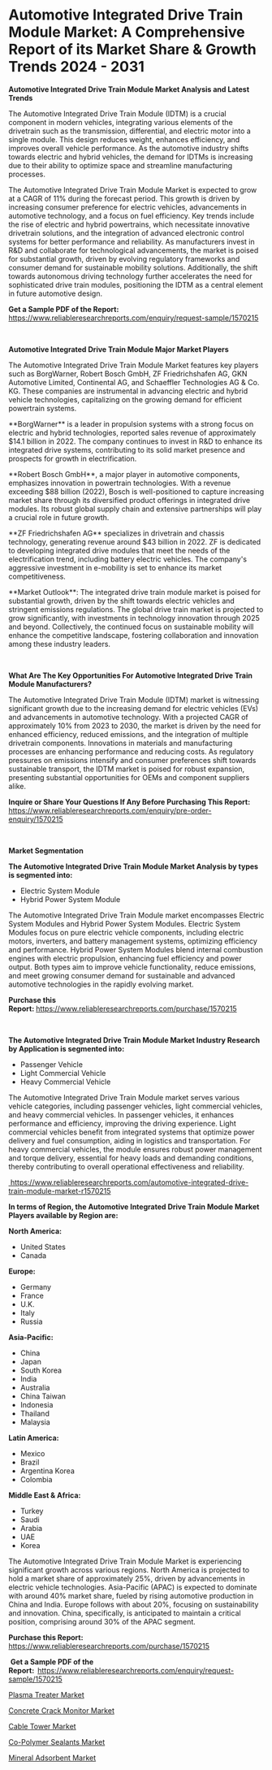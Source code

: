 <p><h1>Automotive Integrated Drive Train Module Market: A Comprehensive Report of its Market Share & Growth Trends 2024 - 2031</h1></p><p><strong>Automotive Integrated Drive Train Module Market Analysis and Latest Trends</strong></p>
<p><p>The Automotive Integrated Drive Train Module (IDTM) is a crucial component in modern vehicles, integrating various elements of the drivetrain such as the transmission, differential, and electric motor into a single module. This design reduces weight, enhances efficiency, and improves overall vehicle performance. As the automotive industry shifts towards electric and hybrid vehicles, the demand for IDTMs is increasing due to their ability to optimize space and streamline manufacturing processes.</p><p>The Automotive Integrated Drive Train Module Market is expected to grow at a CAGR of 11% during the forecast period. This growth is driven by increasing consumer preference for electric vehicles, advancements in automotive technology, and a focus on fuel efficiency. Key trends include the rise of electric and hybrid powertrains, which necessitate innovative drivetrain solutions, and the integration of advanced electronic control systems for better performance and reliability. As manufacturers invest in R&D and collaborate for technological advancements, the market is poised for substantial growth, driven by evolving regulatory frameworks and consumer demand for sustainable mobility solutions. Additionally, the shift towards autonomous driving technology further accelerates the need for sophisticated drive train modules, positioning the IDTM as a central element in future automotive design.</p></p>
<p><strong>Get a Sample PDF of the Report:&nbsp;</strong> <a href="https://www.reliableresearchreports.com/enquiry/request-sample/1570215?utm_campaign=3&utm_medium=2&utm_source=Github&utm_content=ia&utm_term=19102024&utm_id=automotive-integrated-drive-train-module">https://www.reliableresearchreports.com/enquiry/request-sample/1570215</a></p>
<p>&nbsp;</p>
<p><strong>Automotive Integrated Drive Train Module Major Market Players</strong></p>
<p><p>The Automotive Integrated Drive Train Module Market features key players such as BorgWarner, Robert Bosch GmbH, ZF Friedrichshafen AG, GKN Automotive Limited, Continental AG, and Schaeffler Technologies AG & Co. KG. These companies are instrumental in advancing electric and hybrid vehicle technologies, capitalizing on the growing demand for efficient powertrain systems.</p><p>**BorgWarner** is a leader in propulsion systems with a strong focus on electric and hybrid technologies, reported sales revenue of approximately $14.1 billion in 2022. The company continues to invest in R&D to enhance its integrated drive systems, contributing to its solid market presence and prospects for growth in electrification.</p><p>**Robert Bosch GmbH**, a major player in automotive components, emphasizes innovation in powertrain technologies. With a revenue exceeding $88 billion (2022), Bosch is well-positioned to capture increasing market share through its diversified product offerings in integrated drive modules. Its robust global supply chain and extensive partnerships will play a crucial role in future growth.</p><p>**ZF Friedrichshafen AG** specializes in drivetrain and chassis technology, generating revenue around $43 billion in 2022. ZF is dedicated to developing integrated drive modules that meet the needs of the electrification trend, including battery electric vehicles. The company's aggressive investment in e-mobility is set to enhance its market competitiveness.</p><p>**Market Outlook**: The integrated drive train module market is poised for substantial growth, driven by the shift towards electric vehicles and stringent emissions regulations. The global drive train market is projected to grow significantly, with investments in technology innovation through 2025 and beyond. Collectively, the continued focus on sustainable mobility will enhance the competitive landscape, fostering collaboration and innovation among these industry leaders.</p></p>
<p>&nbsp;</p>
<p><strong>What Are The Key Opportunities For Automotive Integrated Drive Train Module Manufacturers?</strong></p>
<p><p>The Automotive Integrated Drive Train Module (IDTM) market is witnessing significant growth due to the increasing demand for electric vehicles (EVs) and advancements in automotive technology. With a projected CAGR of approximately 10% from 2023 to 2030, the market is driven by the need for enhanced efficiency, reduced emissions, and the integration of multiple drivetrain components. Innovations in materials and manufacturing processes are enhancing performance and reducing costs. As regulatory pressures on emissions intensify and consumer preferences shift towards sustainable transport, the IDTM market is poised for robust expansion, presenting substantial opportunities for OEMs and component suppliers alike.</p></p>
<p><strong>Inquire or Share Your Questions If Any Before Purchasing This Report:</strong> <a href="https://www.reliableresearchreports.com/enquiry/pre-order-enquiry/1570215?utm_campaign=3&utm_medium=2&utm_source=Github&utm_content=ia&utm_term=19102024&utm_id=automotive-integrated-drive-train-module">https://www.reliableresearchreports.com/enquiry/pre-order-enquiry/1570215</a></p>
<p>&nbsp;</p>
<p><strong>Market Segmentation</strong></p>
<p><strong>The Automotive Integrated Drive Train Module Market Analysis by types is segmented into:</strong></p>
<p><ul><li>Electric System Module</li><li>Hybrid Power System Module</li></ul></p>
<p><p>The Automotive Integrated Drive Train Module market encompasses Electric System Modules and Hybrid Power System Modules. Electric System Modules focus on pure electric vehicle components, including electric motors, inverters, and battery management systems, optimizing efficiency and performance. Hybrid Power System Modules blend internal combustion engines with electric propulsion, enhancing fuel efficiency and power output. Both types aim to improve vehicle functionality, reduce emissions, and meet growing consumer demand for sustainable and advanced automotive technologies in the rapidly evolving market.</p></p>
<p><strong>Purchase this Report:&nbsp;</strong><a href="https://www.reliableresearchreports.com/purchase/1570215?utm_campaign=3&utm_medium=2&utm_source=Github&utm_content=ia&utm_term=19102024&utm_id=automotive-integrated-drive-train-module">https://www.reliableresearchreports.com/purchase/1570215</a></p>
<p>&nbsp;</p>
<p><strong>The Automotive Integrated Drive Train Module Market Industry Research by Application is segmented into:</strong></p>
<p><ul><li>Passenger Vehicle</li><li>Light Commercial Vehicle</li><li>Heavy Commercial Vehicle</li></ul></p>
<p><p>The Automotive Integrated Drive Train Module market serves various vehicle categories, including passenger vehicles, light commercial vehicles, and heavy commercial vehicles. In passenger vehicles, it enhances performance and efficiency, improving the driving experience. Light commercial vehicles benefit from integrated systems that optimize power delivery and fuel consumption, aiding in logistics and transportation. For heavy commercial vehicles, the module ensures robust power management and torque delivery, essential for heavy loads and demanding conditions, thereby contributing to overall operational effectiveness and reliability.</p></p>
<p><a href="https://www.reliableresearchreports.com/automotive-integrated-drive-train-module-market-r1570215?utm_campaign=3&utm_medium=2&utm_source=Github&utm_content=ia&utm_term=19102024&utm_id=automotive-integrated-drive-train-module">&nbsp;https://www.reliableresearchreports.com/automotive-integrated-drive-train-module-market-r1570215</a></p>
<p><strong>In terms of Region, the Automotive Integrated Drive Train Module Market Players available by Region are:</strong></p>
<p>
    <p> <strong> North America: </strong>
        <ul>
            <li>United States</li>
            <li>Canada</li>
        </ul>
        </p> 
    <p> <strong> Europe: </strong>
        <ul>
            <li>Germany</li>
            <li>France</li>
            <li>U.K.</li>
            <li>Italy</li>
            <li>Russia</li>
        </ul>
        </p> 
    <p> <strong> Asia-Pacific: </strong>
        <ul>
            <li>China</li>
            <li>Japan</li>
            <li>South Korea</li>
            <li>India</li>
            <li>Australia</li>
            <li>China Taiwan</li>
            <li>Indonesia</li>
            <li>Thailand</li>
            <li>Malaysia</li>
        </ul>
        </p> 
    <p> <strong> Latin America: </strong>
        <ul>
            <li>Mexico</li>
            <li>Brazil</li>
            <li>Argentina Korea</li>
            <li>Colombia</li>
        </ul>
        </p> 
    <p> <strong> Middle East & Africa: </strong>
        <ul>
            <li>Turkey</li>
            <li>Saudi</li>
            <li>Arabia</li>
            <li>UAE</li>
            <li>Korea</li>
        </ul>
    </p>
    </p>
<p><p>The Automotive Integrated Drive Train Module Market is experiencing significant growth across various regions. North America is projected to hold a market share of approximately 25%, driven by advancements in electric vehicle technologies. Asia-Pacific (APAC) is expected to dominate with around 40% market share, fueled by rising automotive production in China and India. Europe follows with about 20%, focusing on sustainability and innovation. China, specifically, is anticipated to maintain a critical position, comprising around 30% of the APAC segment.</p></p>
<p><strong>Purchase this Report: </strong><a href="https://www.reliableresearchreports.com/purchase/1570215?utm_campaign=3&utm_medium=2&utm_source=Github&utm_content=ia&utm_term=19102024&utm_id=automotive-integrated-drive-train-module">https://www.reliableresearchreports.com/purchase/1570215</a></p>
<p>&nbsp;<strong>Get a Sample PDF of the Report:&nbsp;&nbsp;</strong><a href="https://www.reliableresearchreports.com/enquiry/request-sample/1570215?utm_campaign=3&utm_medium=2&utm_source=Github&utm_content=ia&utm_term=19102024&utm_id=automotive-integrated-drive-train-module">https://www.reliableresearchreports.com/enquiry/request-sample/1570215</a></p>
<p><strong></strong></p>
<p><p><a href="https://issuu.com/reportprime-2/docs/plasma-treater-market-size-2030.ppt_ef9de1b1533fa5?utm_campaign=3&utm_medium=2&utm_source=Github&utm_content=ia&utm_term=19102024&utm_id=automotive-integrated-drive-train-module">Plasma Treater Market</a></p><p><a href="https://issuu.com/reportprime-2/docs/concrete-crack-monitor-market-size-_b4031e226c3838?utm_campaign=3&utm_medium=2&utm_source=Github&utm_content=ia&utm_term=19102024&utm_id=automotive-integrated-drive-train-module">Concrete Crack Monitor Market</a></p><p><a href="https://www.linkedin.com/pulse/global-cable-tower-market-pulse-trends-growth-analysis-2024--rz6mc?utm_campaign=3&utm_medium=2&utm_source=Github&utm_content=ia&utm_term=19102024&utm_id=automotive-integrated-drive-train-module">Cable Tower Market</a></p><p><a href="https://github.com/lambertr3e8v/Market-Research-Report-List-1/blob/main/co-polymer-sealants-market.md?utm_campaign=3&utm_medium=2&utm_source=Github&utm_content=ia&utm_term=19102024&utm_id=automotive-integrated-drive-train-module">Co-Polymer Sealants Market</a></p><p><a href="https://github.com/CarolynWatkins697/Market-Research-Report-List-1/blob/main/mineral-adsorbent-market.md?utm_campaign=3&utm_medium=2&utm_source=Github&utm_content=ia&utm_term=19102024&utm_id=automotive-integrated-drive-train-module">Mineral Adsorbent Market</a></p></p>